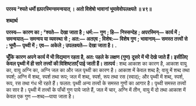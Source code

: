 **परस्य ²श्यते धर्मो ह्यपरस्मिन्समन्वयात् ।** **अतो विशेषो भावानां भूमावेवोपलक्ष्यते ॥ ४९॥** 

**शब्दार्थ** 

**परस्य—** **कारण का** **; ²श्यते—** **देखा जाता है** **; धर्म:—** **गुण** **; हि—** **निस्सन्देह** **; अपरस्मिन्—** **कार्य में** **; समन्वयात्—** **समन्वय या व्यवस्था से** **; अत:—** **अतएव** **; विशेष:—** **विशेष गुण** **; भावानाम्—** **समस्त तत्त्वों से** **; भूमौ—** **पृथ्वी में** **;** **एव—** **अकेले** **; उपलक्ष्यते—** **देखा जाता है।** **.** 

**चूँकि कारण अपने कार्य में भी विद्यमान रहता है, अत: पहले के लक्षण (गुण)** **दूसरे में भी देखे जाते हैं। इसीलिए केवल पृथ्वी में ही सारे तत्त्वों की विशिष्टताएँ पाई** **जाती हैं।** **तात्पर्य** : शब्द आकाश का कारण है, आकाश वायु का, वायु अग्नि का, अग्नि जल का और जल पृथ्वी का कारण है। आकाश में केवल शब्द है; वायु में शब्द तथा स्पर्श; अग्नि में शब्द, स्पर्श तथा रूप; जल में शब्द, स्पर्श, रूप तथा रस (स्वाद); और पृथ्वी में शब्द, स्पर्श, रूप, रस तथा गंध भी रहते हैं। फलत: पृथ्वी अन्य तत्त्वों के समस्त गुणों का आगार है। पृथ्वी समस्त तत्त्वों का सार है। पृथ्वी में तत्त्वों के पाँचों गुण पाये जाते हैं, जल में चार, अग्नि में तीन, वायु में दो तथा आकाश में केवल एक गुण —शब्द—पाया जाता है।  